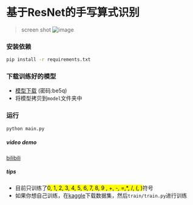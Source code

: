 # 基于ResNet的手写算式识别
> screen shot
![image](https://github.com/tansen87/HandwrittenFormulaRecognition/assets/98570790/13bf3de4-c238-4aa4-b6e2-23e6808ee08e)

### 安装依赖
```bash
pip install -r requirements.txt
```
### 下载训练好的模型
* [模型下载](https://wwm.lanzoub.com/ile0T054abvc) (密码:be5q)
* 将模型拷贝到`model`文件夹中
### 运行
```bash
python main.py
```

##### video demo
[bilibili](https://www.bilibili.com/video/BV1Qa411f7dB/?spm_id_from=333.999.0.0&vd_source=5ee5270944c6e7a459e1311330bf455c)
##### tips
* 目前只训练了<mark>0, 1, 2, 3, 4, 5, 6, 7, 8, 9 , +, -, =,*, /, (, )</mark>符号
* 如果你想自己训练，在[kaggle](https://www.kaggle.com/xainano/handwrittenmathsymbols)下载数据集，然后`train/train.py`进行训练

